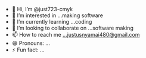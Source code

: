 - 👋 Hi, I’m @just723-cmyk
- 👀 I’m interested in ...making software
- 🌱 I’m currently learning ...coding 
- 💞️ I’m looking to collaborate on ...software making
- 📫 How to reach me ...justusnyamai480@gmail.com
- 😄 Pronouns: ...
- ⚡ Fun fact: ...

<!---
just723-cmyk/just723-cmyk is a ✨ special ✨ repository because its `README.md` (this file) appears on your GitHub profile.
You can click the Preview link to take a look at your changes.
--->
